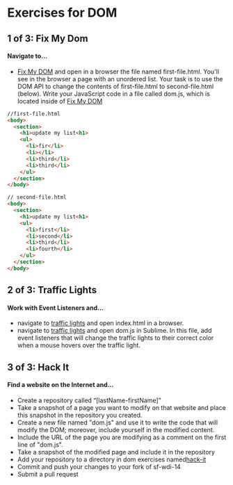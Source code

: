 # Exercises for DOM 

## 1 of 3: Fix My Dom
#### Navigate to…
- <a href="https://github.com/sf-wdi-14/notes/tree/master/assignments/week-1/dom-exercises/fix-my-dom/">Fix My DOM</a> and open in a browser the file named first-file.html. You'll see in the browser a page with an unordered list. Your task is to use the DOM API to change the contents of first-file.html to second-file.html (below). Write your JavaScript code in a file called dom.js, which is located inside of <a href="https://github.com/sf-wdi-14/notes/tree/master/assignments/week-1/dom-exercises/fix-my-dom/">Fix My DOM</a> 

```html 
//first-file.html
<body>
  <section>
    <h1>update my list<h1>
    <ul>
      <li>fir</li>
      <li></li> 
      <li>third</li>
      <li>third</li>
    </ul>
  </section>
</body>
```

```html
// second-file.html
<body>
  <section>
    <h1>update my list<h1>
    <ul>
      <li>first</li>
      <li>second</li>
      <li>third</li> 
      <li>fourth</li>
    </ul>
  </section>
</body>
```

## 2 of 3: Traffic Lights 
#### Work with Event Listeners and...
- navigate to <a href="https://github.com/sf-wdi-14/notes/tree/master/assignments/week-1/dom-exercises/traffic-lights">traffic lights</a> and open index.html in a browser. 
- navigate to <a href="https://github.com/sf-wdi-14/notes/tree/master/assignments/week-1/dom-exercises/traffic-lights/">traffic lights</a> and open dom.js in Sublime. In this file, add event listeners that will change the traffic lights to their correct color when a mouse hovers over the traffic light. 

## 3 of 3: Hack It
#### Find a website on the Internet and…
- Create a repository called “[lastName-firstName]”
- Take a snapshot of a page you want to modify on that website and place this snapshot in the repository you created. 
- Create a new file named "dom.js" and use it to write the code that will modify the DOM; moreover, include yourself in the modified content.
- Include the URL of the page you are modifying as a comment on the first line of "dom.js". 
- Take a snapshot of the modified page and include it in the repository
- Add your repository to a directory in dom exercises named<a href="https://github.com/sf-wdi-14/notes/tree/master/assignments/week-1/dom-exercises/hack-it">hack-it</a>
- Commit and push your changes to your fork of sf-wdi-14
- Submit a pull request